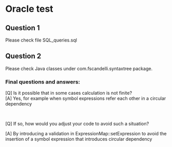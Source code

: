 # Oracle test
## Question 1
Please check file SQL_queries.sql
## Question 2
Please check Java classes under com.fscandelli.syntaxtree package.
### Final questions and answers:
[Q] Is it possible that in some cases calculation is not finite?  
[A] Yes, for example when symbol expressions refer each other in a circular dependency
<p>&nbsp;</p>
[Q] If so, how would you adjust your code to avoid such a situation?   

[A] By introducing a validation in ExpressionMap::setExpression to avoid the insertion of a symbol expression that introduces circular dependency
